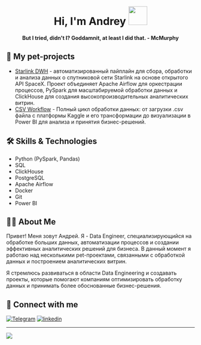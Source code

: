 <div align="center">
<h1> Hi, I'm Andrey <img src="https://media.giphy.com/media/J2awouDsf23R2vo2p5/giphy.gif" width="50"></h1>
<p><b>But I tried, didn't I? Goddamnit, at least I did that. - McMurphy</b></p>
</div>

## 🐶 My pet-projects

- [Starlink DWH](https://github.com/AndrewMenethil/StarlinkDWH) - автоматизированный пайплайн для сбора, обработки и анализа данных о спутниковой сети Starlink на основе открытого API SpaceX. Проект объединяет Apache Airflow для оркестрации процессов, PySpark для масштабируемой обработки данных и ClickHouse для создания высокопроизводительных аналитических витрин.
- [CSV Workflow](https://github.com/AndrewMenethil/CSVWorkflow) - Полный цикл обработки данных: от загрузки .csv файла с платформы Kaggle и его трансформации до визуализации в Power BI для анализа и принятия бизнес-решений.

## 🛠 Skills & Technologies

  - Python (PySpark, Pandas)
  - SQL
  - ClickHouse
  - PostgreSQL
  - Apache Airflow
  - Docker
  - Git
  - Power BI
    
## 👨‍💻 About Me

Привет! Меня зовут Андрей. Я - Data Engineer, специализирующийся на обработке больших данных, автоматизации процессов и создании эффективных аналитических решений для бизнеса. В данный момент я работаю над несколькими pet-проектами, связанными с обработкой данных и построением аналитических витрин.

Я стремлюсь развиваться в области Data Engineering и создавать проекты, которые помогают компаниям оптимизировать обработку данных и принимать более обоснованные бизнес-решения.

## 🤝 Connect with me

[![Telegram](https://img.shields.io/badge/Telegram-2CA5E0?style=for-the-badge&logo=telegram&logoColor=white)](https://t.me/AndrewMenethil) [![linkedin](https://img.shields.io/badge/linkedin%20-%230077B5.svg?&style=for-the-badge&logo=linkedin&logoColor=white)](https://www.linkedin.com/in/andreyttt/)

---

![](https://komarev.com/ghpvc/?username=AndrewMenethil)

